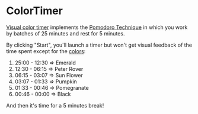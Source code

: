 # ColorTimer

[Visual color timer](http://sebastien.saunier.me/colortimer/)
implements the
[Pomodoro Technique](https://en.wikipedia.org/wiki/Pomodoro_Technique) in which
you work by batches of 25 minutes and rest for 5 minutes.

By clicking "Start", you'll launch a timer but won't get visual feedback
of the time spent except for the [colors](http://flatuicolors.com/):

1. 25:00 - 12:30 => Emerald
2. 12:30 - 06:15 => Peter Rover
3. 06:15 - 03:07 => Sun Flower
4. 03:07 - 01:33 => Pumpkin
5. 01:33 - 00:46 => Pomegranate
6. 00:46 - 00:00 => Black

And then it's time for a 5 minutes break!